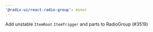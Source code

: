 ```yaml
---
'@radix-ui/react-radio-group': minor
---
```


Add unstable `ItemRoot` `ItemTrigger` and parts to RadioGroup (#3519)
